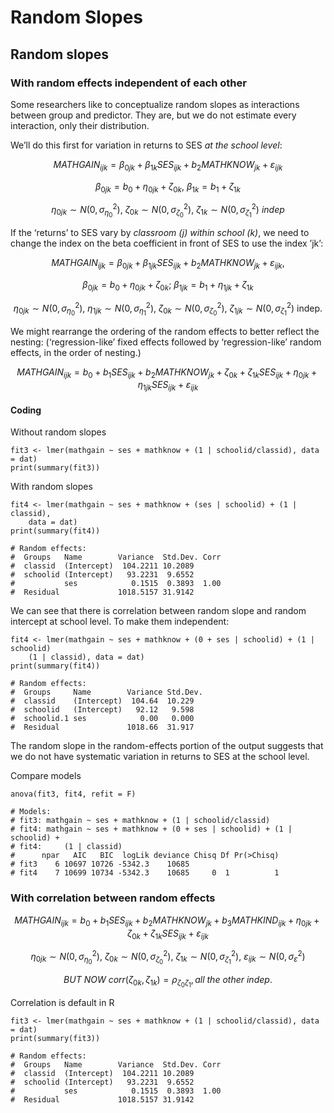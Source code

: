 # Random Slopes

## Random slopes

### With random effects independent of each other

Some researchers like to conceptualize random slopes as interactions between group and predictor. They are, but we do not estimate every interaction, only their distribution.

We’ll do this first for variation in returns to SES _at the school level_:

$$
MATHGAIN_{ijk} = \beta_{0jk} + \beta_{1k}SES_{ijk} + b_2 MATHKNOW_{jk} + \varepsilon_{ijk}
$$

$$
\beta_{0jk} = b_0 + \eta_{0jk} + \zeta_{0k},\ \beta_{1k} = b_1 + \zeta_{1k}
$$

$$
\eta_{0jk}\sim N(0,\sigma_{\eta_0}^2),\ \zeta_{0k}\sim N(0,\sigma_{\zeta_0}^2),\  \zeta_{1k}\sim N(0,\sigma_{\zeta_1}^2)\ indep
$$

If the ‘returns’ to SES vary by _classroom \(j\) within school \(k\)_, we need to change the index on the beta coefficient in front of SES to use the index ’jk’:

$$
MATHGAIN_{ijk} = \beta_{0jk} + \beta_{1jk}SES_{ijk} + b_2 MATHKNOW_{jk} + \varepsilon_{ijk},
$$

$$
\beta_{0jk} = b_0 + \eta_{0jk} + \zeta_{0k};\  \beta_{1jk} = b_1 + \eta_{1jk} + \zeta_{1k}
$$

$$
\eta_{0jk}\sim N(0,\sigma_{\eta_0}^2),\ \eta_{1jk}\sim N(0,\sigma_{\eta_1}^2),\ \zeta_{0k}\sim N(0,\sigma_{\zeta_0}^2),\ \zeta_{1jk}\sim N(0,\sigma_{\zeta_1}^2) \mbox{ indep.}
$$

We might rearrange the ordering of the random effects to better reflect the nesting: \(‘regression-like’ fixed effects followed by ‘regression-like’ random effects, in the order of nesting.\)

$$
MATHGAIN_{ijk} = b_0 + b_1 SES_{ijk} + b_2 MATHKNOW_{jk} + \zeta_{0k} + \zeta_{1k}SES_{ijk} + \eta_{0jk} + \eta_{1jk}SES_{ijk} + \varepsilon_{ijk}
$$

#### Coding

Without random slopes

```text
fit3 <- lmer(mathgain ~ ses + mathknow + (1 | schoolid/classid), data = dat)
print(summary(fit3))
```

With random slopes

```text
fit4 <- lmer(mathgain ~ ses + mathknow + (ses | schoolid) + (1 | classid), 
    data = dat)
print(summary(fit4))

# Random effects:
#  Groups   Name        Variance  Std.Dev. Corr
#  classid  (Intercept)  104.2211 10.2089      
#  schoolid (Intercept)   93.2231  9.6552      
#           ses            0.1515  0.3893  1.00
#  Residual             1018.5157 31.9142 
```

We can see that there is correlation between random slope and random intercept at school level. To make them independent:

```text
fit4 <- lmer(mathgain ~ ses + mathknow + (0 + ses | schoolid) + (1 | schoolid)
    (1 | classid), data = dat)
print(summary(fit4))

# Random effects:
#  Groups     Name        Variance Std.Dev.
#  classid    (Intercept)  104.64  10.229  
#  schoolid   (Intercept)   92.12   9.598  
#  schoolid.1 ses            0.00   0.000  
#  Residual               1018.66  31.917
```

The random slope in the random-effects portion of the output suggests that we do not have systematic variation in returns to SES at the school level.

Compare models

```text
anova(fit3, fit4, refit = F)

# Models:
# fit3: mathgain ~ ses + mathknow + (1 | schoolid/classid)
# fit4: mathgain ~ ses + mathknow + (0 + ses | schoolid) + (1 | schoolid) + 
# fit4:     (1 | classid)
#      npar   AIC   BIC  logLik deviance Chisq Df Pr(>Chisq)
# fit3    6 10697 10726 -5342.3    10685                    
# fit4    7 10699 10734 -5342.3    10685     0  1          1
```

### With correlation between random effects

$$
MATHGAIN_{ijk} = b_0 + b_1 SES_{ijk} + b_2 MATHKNOW_{jk} + b_3 MATHKIND_{ijk} + \eta_{0jk} + \zeta_{0k} + \zeta_{1k}SES_{ijk} + \varepsilon_{ijk}
$$

$$
\eta_{0jk}\sim N(0,\sigma_{\eta_0}^2),\ \zeta_{0k}\sim N(0,\sigma_{\zeta_0}^2),\  \zeta_{1k}\sim N(0,\sigma_{\zeta_1}^2),\ \varepsilon_{ijk}\sim N(0,\sigma_\varepsilon^2)
$$

$$
BUT\ NOW\ corr(\zeta_{0k},\zeta_{1k}) = \rho_{\zeta_0\zeta_1}, all\ the\ other\ indep.
$$

Correlation is default in R

```text
fit3 <- lmer(mathgain ~ ses + mathknow + (1 | schoolid/classid), data = dat)
print(summary(fit3))

# Random effects:
#  Groups   Name        Variance  Std.Dev. Corr
#  classid  (Intercept)  104.2211 10.2089      
#  schoolid (Intercept)   93.2231  9.6552      
#           ses            0.1515  0.3893  1.00
#  Residual             1018.5157 31.9142 
```

